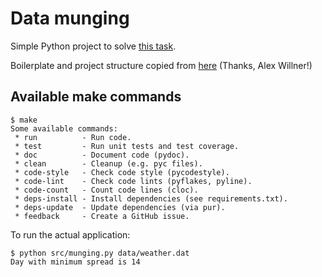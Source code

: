 # Data munging

Simple Python project to solve [this task](http://codekata.com/kata/kata04-data-munging/).

Boilerplate and project structure copied from [here](https://github.com/AlexanderWillner/python-boilerplate) (Thanks, Alex Willner!)

## Available make commands

```
$ make
Some available commands:
 * run          - Run code.
 * test         - Run unit tests and test coverage.
 * doc          - Document code (pydoc).
 * clean        - Cleanup (e.g. pyc files).
 * code-style   - Check code style (pycodestyle).
 * code-lint    - Check code lints (pyflakes, pyline).
 * code-count   - Count code lines (cloc).
 * deps-install - Install dependencies (see requirements.txt).
 * deps-update  - Update dependencies (via pur).
 * feedback     - Create a GitHub issue.
```

To run the actual application:
```
$ python src/munging.py data/weather.dat
Day with minimum spread is 14
```
